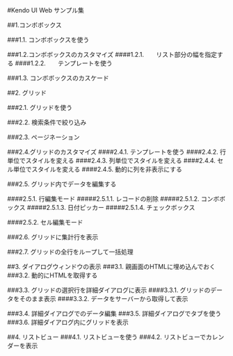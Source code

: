 #Kendo UI Web サンプル集

##1.コンボボックス


###1.1. コンボボックスを使う

###1.2.コンボボックスのカスタマイズ
####1.2.1.　　リスト部分の幅を指定する
####1.2.2.　　テンプレートを使う

###1.3. コンボボックスのカスケード

##2. グリッド

###2.1. グリッドを使う

###2.2. 検索条件で絞り込み

###2.3. ページネーション

###2.4.グリッドのカスタマイズ
####2.4.1. テンプレートを使う
####2.4.2. 行単位でスタイルを変える
####2.4.3. 列単位でスタイルを変える
####2.4.4. セル単位でスタイルを変える
####2.4.5. 動的に列を非表示にする

###2.5. グリッド内でデータを編集する

####2.5.1. 行編集モード
#####2.5.1.1. レコードの削除
#####2.5.1.2. コンボボックス
#####2.5.1.3. 日付ピッカー
#####2.5.1.4. チェックボックス

####2.5.2. セル編集モード

###2.6. グリッドに集計行を表示

###2.7. グリッドの全行をループして一括処理


##3. ダイアログウィンドウの表示
###3.1. 親画面のHTMLに埋め込んでおく
###3.2. 動的にHTMLを取得する

###3.3. グリッドの選択行を詳細ダイアログに表示
####3.3.1. グリッドのデータをそのまま表示
####3.3.2. データをサーバーから取得して表示

###3.4. 詳細ダイアログでのデータ編集
###3.5. 詳細ダイアログでタブを使う
###3.6. 詳細ダイアログ内にグリッドを表示

##4. リストビュー
###4.1. リストビューを使う
###4.2. リストビューでカレンダーを表示


